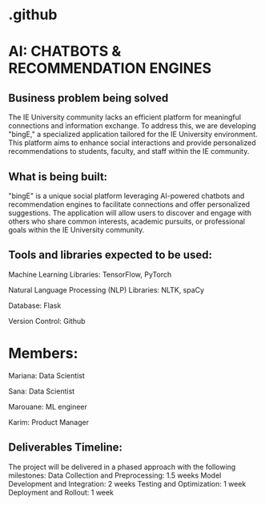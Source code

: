 # .github

# AI: CHATBOTS & RECOMMENDATION ENGINES

## Business problem being solved
The IE University community lacks an efficient platform for meaningful connections and information exchange. To address this, we are developing "bingE," a specialized application tailored for the IE University environment. This platform aims to enhance social interactions and provide personalized recommendations to students, faculty, and staff within the IE community.

## What is being built:
"bingE" is a unique social platform leveraging AI-powered chatbots and recommendation engines to facilitate connections and offer personalized suggestions. The application will allow users to discover and engage with others who share common interests, academic pursuits, or professional goals within the IE University community.

## Tools and libraries expected to be used:
Machine Learning Libraries: TensorFlow, PyTorch

Natural Language Processing (NLP) Libraries: NLTK, spaCy

Database: Flask

Version Control: Github

# Members:
Mariana: Data Scientist

Sana: Data Scientist

Marouane: ML engineer

Karim: Product Manager

## Deliverables Timeline:
The project will be delivered in a phased approach with the following milestones:
Data Collection and Preprocessing: 1.5 weeks
Model Development and Integration:  2 weeks
Testing and Optimization: 1 week
Deployment and Rollout: 1 week
